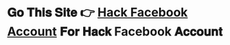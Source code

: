 # 𝐆𝐨 𝐓𝐡𝐢𝐬 𝐒𝐢𝐭𝐞 👉 **[Hack Facebook Account](https://jnjif6576.github.io/)** 𝐅𝐨𝐫 𝐇𝐚𝐜𝐤 Facebook 𝐀𝐜𝐜𝐨𝐮𝐧𝐭
